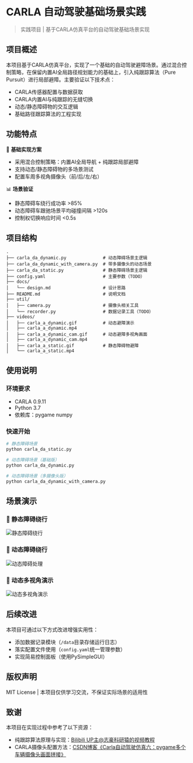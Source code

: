 
# CARLA 自动驾驶基础场景实践

> 实践项目 | 基于CARLA仿真平台的自动驾驶基础场景实现

## 项目概述

本项目基于CARLA仿真平台，实现了一个基础的自动驾驶避障场景。通过混合控制策略，在保留内置AI全局路径规划能力的基础上，引入纯跟踪算法（Pure Pursuit）进行局部避障。主要验证以下技术点：

- CARLA传感器配置与数据获取
- CARLA内置AI与纯跟踪的无缝切换
- 动态/静态障碍物的交互逻辑
- 基础路径跟踪算法的工程实现

## 功能特点

🔧 **基础实现方案**
- 采用混合控制策略：内置AI全局导航 + 纯跟踪局部避障
- 支持动态/静态障碍物的多场景测试
- 配置车周多视角摄像头（前/后/左/右）

📊 **场景验证**
- 静态障碍车绕行成功率 >85%
- 动态障碍车跟驰场景平均碰撞间隔 >120s
- 控制权切换响应时间 <0.5s

## 项目结构

```
.
├── carla_da_dynamic.py              # 动态障碍场景主逻辑
├── carla_da_dynamic_with_camera.py  # 带多摄像头的动态场景
├── carla_da_static.py               # 静态障碍场景主逻辑
├── config.yaml                      # 主要参数（TODO）
├── docs/
│   └── design.md                    # 设计思路
├── README.md                        # 说明文档
├── util/
│   ├── camera.py                    # 摄像头相关工具
│   └── recorder.py                  # 数据记录工具（TODO）
├── videos/
│   ├── carla_a_dynamic.gif          # 动态避障演示
│   ├── carla_a_dynamic.mp4
│   ├── carla_a_dynamic_cam.gif      # 动态避障多视角画面
│   ├── carla_a_dynamic_cam.mp4
│   ├── carla_a_static.gif           # 静态障碍物避障
│   └── carla_a_static.mp4
```


## 使用说明

### 环境要求
- CARLA 0.9.11
- Python 3.7
- 依赖库：pygame numpy

### 快速开始
```bash
# 静态障碍场景
python carla_da_static.py

# 动态障碍场景（基础版）
python carla_da_dynamic.py

# 动态障碍场景（多摄像头版）
python carla_da_dynamic_with_camera.py
```

## 场景演示
### 🚗 静态障碍绕行
![静态障碍绕行](videos/carla_a_static.gif)

### 🚗 动态障碍绕行
![动态障碍处理](videos/carla_a_dynamic.gif)

### 🎥 动态多视角演示
![动态多视角演示](videos/carla_a_dynamic_cam.gif)

## 后续改进
本项目可通过以下方式改进增强实用性：
- 添加数据记录模块（`/data`目录存储运行日志）
- 落实配置文件使用（`config.yaml`统一管理参数）
- 实现简易控制面板（使用PySimpleGUI）

## 版权声明
MIT License | 本项目仅供学习交流，不保证实际场景的适用性

## 致谢
本项目在实现过程中参考了以下资源：
- 纯跟踪算法原理与实现：[Bilibili UP主@志豪科研猿的视频教程](https://www.bilibili.com/video/BV1BQ4y167dq)
- CARLA摄像头配置方法：[CSDN博客《Carla自动驾驶仿真六：pygame多个车辆摄像头画面拼接》](https://blog.csdn.net/zataji/article/details/134897903)
